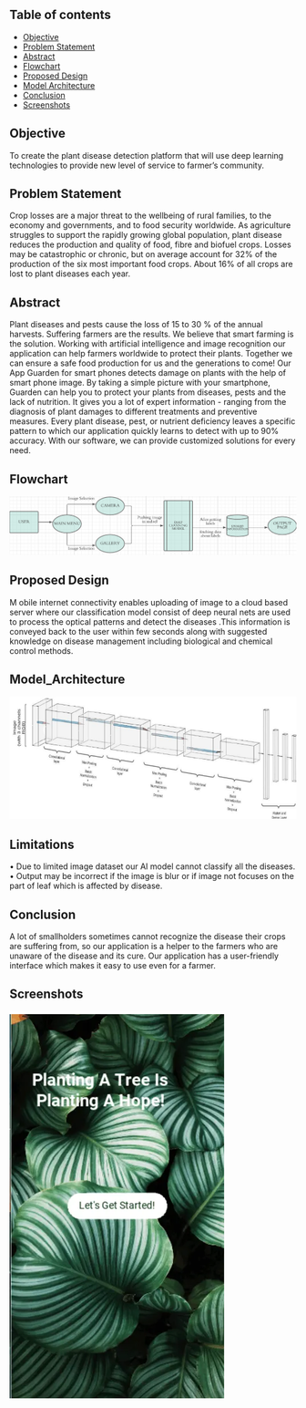 ## Table of contents
* <a href="#Objective">Objective</a>
* <a href="#Problem Statement">Problem Statement</a>
* <a href="#Abstract">Abstract</a>
* <a href="#Flowchart">Flowchart</a>
* <a href="#Proposed%20Design">Proposed Design</a>
* <a href="#Model Architecture">Model Architecture</a>
* <a href="#Conclusion">Conclusion</a>
* <a href="#Screenshots">Screenshots</a>

<h2 id="Objective">Objective</h2>
To create the plant disease detection platform that will use deep learning technologies to provide new level of service to farmer’s community.

<h2 id="Problem Statement">Problem Statement</h2>
Crop losses are a major threat to the wellbeing of rural families, to the economy and governments, and to food security worldwide. As agriculture struggles to support the rapidly growing global population, plant disease reduces the production and quality of food, fibre and biofuel crops. Losses may be catastrophic or chronic, but on average account for 32% of the production of the six most important food crops. About 16% of all crops are lost to plant diseases each year.

<h2 id="Abstract">Abstract</h2>
Plant diseases and pests cause the loss of 15 to 30 % of the annual harvests. Suffering farmers are the results. We believe that smart farming is the solution. Working with artificial intelligence and image recognition our application can help farmers worldwide to protect their plants. Together we can ensure a safe food production for us and the generations to come! Our App Guarden for smart phones detects damage on plants with the help of smart phone image. By taking a simple picture with your smartphone, Guarden can help you to protect your plants from diseases, pests and the lack of nutrition.  It gives you a lot of expert information - ranging from the diagnosis of plant damages to different treatments and preventive measures. Every plant disease, pest, or nutrient deficiency leaves a specific pattern to which our application quickly learns to detect with up to 90% accuracy. With our software, we can provide customized solutions for every need.

## Flowchart
![](flowchart_app.png)

<h2 id="Proposed Design">Proposed Design</h2>
M obile internet connectivity enables uploading of image to a cloud based server where our classification model consist of deep neural nets are used to process the optical patterns and detect the diseases .This information is conveyed back to the user within few seconds along with suggested knowledge on disease management including biological and chemical control methods.

## Model_Architecture
![](model_arch.png)

  
<h2 id="Limitations">Limitations</h2>
•	Due to limited image dataset our AI model cannot classify  all the diseases.
•	Output may be incorrect if the image is blur or if image not focuses on the part of leaf which is affected by disease. 

## Conclusion
A lot of smallholders sometimes cannot recognize the disease their crops are suffering from, so our application is a helper to the farmers who are unaware of the disease and its cure. Our application has a user-friendly interface which makes it easy to use even for a farmer.  

## Screenshots
![](ss.webp)
